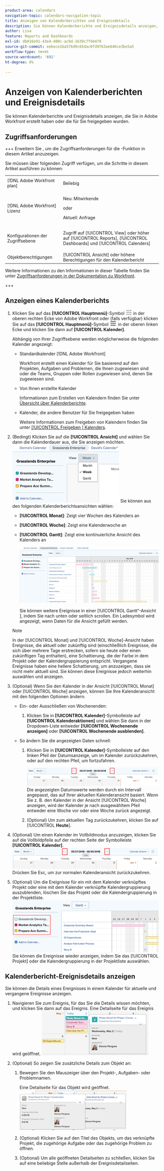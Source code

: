 ```yaml
---
product-area: calendars
navigation-topic: calendars-navigation-topic
title: Anzeigen von Kalenderberichten und Ereignisdetails
description: Sie können Kalenderberichte und Ereignisdetails anzeigen, die Sie in Adobe Workfront erstellt haben oder die für Sie freigegeben wurden.
author: Lisa
feature: Reports and Dashboards
exl-id: db016e91-43e4-400c-ac9d-1639c7f94479
source-git-commit: eebece1ba576d9c654ac0fd9763ae646ce3be5a5
workflow-type: tm+mt
source-wordcount: '691'
ht-degree: 0%

---
```


# Anzeigen von Kalenderberichten und Ereignisdetails

Sie können Kalenderberichte und Ereignisdetails anzeigen, die Sie in Adobe Workfront erstellt haben oder die für Sie freigegeben wurden.

## Zugriffsanforderungen

+++ Erweitern Sie , um die Zugriffsanforderungen für die -Funktion in diesem Artikel anzuzeigen.

Sie müssen über folgenden Zugriff verfügen, um die Schritte in diesem Artikel ausführen zu können:

<table style="table-layout:auto"> 
 <col> 
 </col> 
 <col> 
 </col> 
 <tbody> 
  <tr> 
   <td role="rowheader">[!DNL Adobe Workfront plan]</td> 
   <td> <p>Beliebig</p> </td> 
  </tr> 
  <tr> 
   <td role="rowheader">[!DNL Adobe Workfront] Lizenz</td> 
   <td><p>Neu: Mitwirkende</p>
       <p>oder</p>
       <p>Aktuell: Anfrage</p></td> 
  </tr> 
  <tr> 
   <td role="rowheader">Konfigurationen der Zugriffsebene</td> 
   <td> <p>Zugriff auf [!UICONTROL View] oder höher auf [!UICONTROL Reports], [!UICONTROL Dashboards] und [!UICONTROL Calenders]</p></td> 
  </tr> 
  <tr> 
   <td role="rowheader">Objektberechtigungen</td> 
   <td>[!UICONTROL Ansicht] oder höhere Berechtigungen für den Kalenderbericht</td> 
  </tr> 
 </tbody> 
</table>

Weitere Informationen zu den Informationen in dieser Tabelle finden Sie unter [Zugriffsanforderungen in der Dokumentation zu Workfront](/help/quicksilver/administration-and-setup/add-users/access-levels-and-object-permissions/access-level-requirements-in-documentation.md).

+++

## Anzeigen eines Kalenderberichts

<!--{{step1-to-calendars}}-->

1. Klicken Sie auf das **[!UICONTROL Hauptmenü]**-Symbol ![Hauptmenü](/help/_includes/assets/main-menu-icon.png) in der oberen rechten Ecke von Adobe Workfront oder (falls verfügbar) klicken Sie auf das **[!UICONTROL Hauptmenü]**-Symbol ![Hauptmenü](/help/_includes/assets/main-menu-icon-left-nav.png) in der oberen linken Ecke und klicken Sie dann auf **[!UICONTROL Kalender]**.

   Abhängig von Ihrer Zugriffsebene werden möglicherweise die folgenden Kalender angezeigt:

   * Standardkalender [!DNL Adobe Workfront]

     Workfront erstellt einen Kalender für Sie basierend auf den Projekten, Aufgaben und Problemen, die Ihnen zugewiesen sind oder die Teams, Gruppen oder Rollen zugewiesen sind, denen Sie zugewiesen sind.

   * Von Ihnen erstellte Kalender

     Informationen zum Erstellen von Kalendern finden Sie unter [Übersicht über Kalenderberichte](../../../reports-and-dashboards/reports/calendars/calendar-reports-overview.md).

   * Kalender, die andere Benutzer für Sie freigegeben haben

     Weitere Informationen zum Freigeben von Kalendern finden Sie unter [[!UICONTROL Freigeben ] Kalenders](../../../reports-and-dashboards/reports/calendars/share-a-calendar-report.md).

1. (Bedingt) Klicken Sie auf die **[!UICONTROL Ansicht]** und wählen Sie dann die Kalenderdauer aus, die Sie anzeigen möchten.
   ![Kalenderdauer](assets/view-menu-calendar-report-350x189.png)
Sie können aus den folgenden Kalenderberichtsansichten wählen:

   * **[!UICONTROL Monat]**: Zeigt vier Wochen des Kalenders an
   * **[!UICONTROL Woche]**: Zeigt eine Kalenderwoche an
   * **[!UICONTROL Gantt]**: Zeigt eine kontinuierliche Ansicht des Kalenders an

     ![[!UICONTROL Gantt]-Kalenderbericht](assets/gantt-calendar-report.png)

     Sie können weitere Ereignisse in einer [!UICONTROL Gantt“-Ansicht ], indem Sie nach unten oder seitlich scrollen. Ein Ladesymbol wird angezeigt, wenn Daten für die Ansicht gefüllt werden.

   >[!NOTE]
   >
   >In der [!UICONTROL Monat] und [!UICONTROL Woche]-Ansicht haben Ereignisse, die aktuell oder zukünftig sind (einschließlich Ereignisse, die sich über mehrere Tage erstrecken, sofern sie heute oder einen zukünftigen Tag enthalten), eine Schattierung, die der Farbe in dem Projekt oder der Kalendergruppierung entspricht. Vergangene Ereignisse haben eine hellere Schattierung, um anzuzeigen, dass sie nicht mehr aktuell sind. Sie können diese Ereignisse jedoch weiterhin auswählen und anzeigen.

1. (Optional) Wenn Sie den Kalender in der Ansicht [!UICONTROL Monat] oder [!UICONTROL Woche] anzeigen, können Sie Ihre Kalenderansicht mit den folgenden Optionen ändern:

   * Ein- oder Ausschließen von Wochenenden:

      1. Klicken Sie in **[!UICONTROL Kalender]**-Symbolleiste auf **[!UICONTROL Kalenderaktionen]** und wählen Sie dann in der Dropdown-Liste entweder **[!UICONTROL Wochenende anzeigen]** oder **[!UICONTROL Wochenende ausblenden]**.

   * So ändern Sie die angezeigten Daten schnell:

      1. Klicken Sie in **[!UICONTROL Kalender]**-Symbolleiste auf den linken Pfeil der Datumsanzeige, um im Kalender zurückzukehren, oder auf den rechten Pfeil, um fortzufahren.

         ![Auf Pfeil klicken, um Datum zu ändern](assets/click-arrows-to-change-dates-calendar-report.png)\
         Die angezeigten Datumswerte werden durch ein Intervall angepasst, das auf Ihrer aktuellen Kalenderansicht basiert. Wenn Sie z. B. den Kalender in der Ansicht [!UICONTROL Woche] anzeigen, wird der Kalender je nach ausgewähltem Pfeil entweder eine Woche vor oder eine Woche zurück angezeigt.

      1. (Optional) Um zum aktuellen Tag zurückzukehren, klicken Sie auf [!UICONTROL **Heute**].


1. (Optional) Um einen Kalender im Vollbildmodus anzuzeigen, klicken Sie auf die Vollbildpfeile auf der rechten Seite der Symbolleiste **[!UICONTROL Kalender]**.
   ![Auf Pfeil klicken, um Datum zu ändern](assets/click-arrows-to-change-dates-calendar-report.png)\
   Drücken Sie Esc, um zur normalen Kalenderansicht zurückzukehren.

1. (Optional) Um die Ereignisse für ein mit dem Kalender verknüpftes Projekt oder eine mit dem Kalender verknüpfte Kalendergruppierung auszublenden, löschen Sie das Projekt oder die Kalendergruppierung in der Projektliste.
   ![Ereignisse ausblenden](assets/hide-events-for-project-or-cal-grouping.png)
Sie können die Ereignisse wieder anzeigen, indem Sie das [!UICONTROL Projekt] oder die Kalendergruppierung in der Projektliste auswählen.

## Kalenderbericht-Ereignisdetails anzeigen

Sie können die Details eines Ereignisses in einem Kalender für aktuelle und vergangene Ereignisse anzeigen.

1. Navigieren Sie zum Ereignis, für das Sie die Details wissen möchten, und klicken Sie dann auf das Ereignis.
Eine Detailseite für das Ereignis wird geöffnet.
   ![calendar_report_EventDetails.png](assets/calendar-report-eventdetails-350x145.png)

1. (Optional) So zeigen Sie zusätzliche Details zum Objekt an:

   1. Bewegen Sie den Mauszeiger über den Projekt-, Aufgaben- oder Problemnamen.

      Eine Detailseite für das Objekt wird geöffnet.
      ![additional_object_details_-_calendar_report.png](assets/additional-object-details---calendar-report-350x131.png)

   1. (Optional) Klicken Sie auf den Titel des Objekts, um das verknüpfte Projekt, die zugehörige Aufgabe oder das zugehörige Problem zu öffnen.
   1. (Optional) Um alle geöffneten Detailseiten zu schließen, klicken Sie auf eine beliebige Stelle außerhalb der Ereignisdetailseiten.

